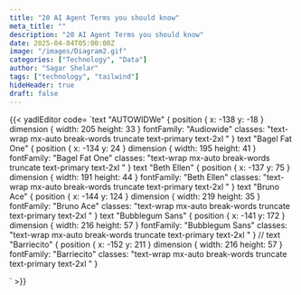 ```yaml
---
title: "20 AI Agent Terms you should know"
meta_title: ""
description: "20 AI Agent Terms you should know"
date: 2025-04-04T05:00:00Z
image: "/images/Diagram2.gif"
categories: ["Technology", "Data"]
author: "Sagar Shelar"
tags: ["technology", "tailwind"]
hideHeader: true
draft: false
---
```


{{< yadlEditor code=
`text "AUTOWIDWe" { position { x: -138 y: -18 } dimension { width: 205 height: 33 }  fontFamily: "Audiowide" classes: "text-wrap mx-auto break-words truncate text-primary text-2xl " }
text "Bagel Fat One" { position { x: -134 y: 24 } dimension { width: 195 height: 41 }  fontFamily: "Bagel Fat One" classes: "text-wrap mx-auto break-words truncate text-primary text-2xl " }
text "Beth Ellen" { position { x: -137 y: 75 } dimension { width: 191 height: 44 }  fontFamily: "Beth Ellen" classes: "text-wrap mx-auto break-words truncate text-primary text-2xl " }
text "Bruno Ace" { position { x: -144 y: 124 } dimension { width: 219 height: 35 }  fontFamily: "Bruno Ace" classes: "text-wrap mx-auto break-words truncate text-primary text-2xl " }
text "Bubblegum Sans" { position { x: -141 y: 172 } dimension { width: 216 height: 57 }  fontFamily: "Bubblegum Sans" classes: "text-wrap mx-auto break-words truncate text-primary text-2xl " }
// text "Barriecito" { position { x: -152 y: 211 } dimension { width: 216 height: 57 }  fontFamily: "Barriecito" classes: "text-wrap mx-auto break-words truncate text-primary text-2xl " }

` >}}